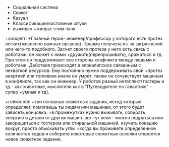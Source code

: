 + Социальная система
+ Сюжет
+ Казуал
+ Классификации/кастомные штуки
+ выживач
+жанры:
стим панк

+концепт:
+Главный герой- инженер/профессор у которого есть протез легких(жизненно важных органов). Травма получена из-за загрязнений или чего-то подобного. Засчет своего протеза у него есть связь с роботами: он может с ними
+дружить(перепрошивать), сражаться и тд. При этом он поддерживает все стороны конфликта между людьми и роботами. Действия происходят в апокалипсисе связанным с нехваткой ресурсов. Ему постоянно нужно поддерживать свой
+протез энергией или топливом иначе он умрет. также он сочувствует машинам в конфликте, так как он инженер. У роботов разный интеллект(тостеры и тд - как животные, мыслители как в "Путеводителе по галактике" - супер
+умные и тд).

+геймплей:
+три основных сюжетных задания, исход которых определяет, помогаешь ты людям или машинам, от этого будет зависеть концовка.
+в промежутках нужно выживать, собирать энергию и детали от других машин. вот тут кеки - можно подраться или закорешиться с тостером или стиральной машиной. изучать локацию вокруг, просто обыскивать углы
+когда вы проживете определенное количество ходов и соберете некоторые сюжетные осколки откроется новое сюжетное задание. 

